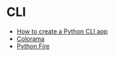# CLI

- [How to create a Python CLI app](https://towardsdatascience.com/a-simple-way-to-create-python-cli-app-1a4492c164b6)
- [Colorama](https://github.com/tartley/colorama)
- [Python Fire](https://github.com/google/python-fire#why-is-it-called-fire)
